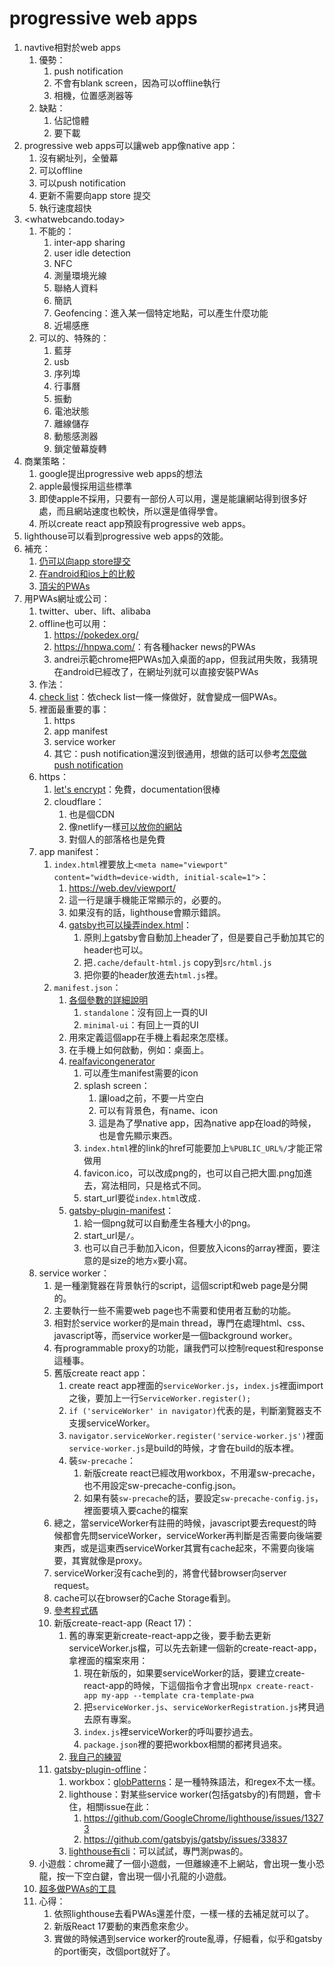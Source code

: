 # progressive web apps

1. navtive相對於web apps
   1. 優勢：
      1. push notification
      2. 不會有blank screen，因為可以offline執行
      3. 相機，位置感測器等
   2. 缺點：
      1. 佔記憶體
      2. 要下載
2. progressive web apps可以讓web app像native app：
   1. 沒有網址列，全螢幕
   2. 可以offline
   3. 可以push notification
   4. 更新不需要向app store 提交
   5. 執行速度超快
3. <whatwebcando.today>
   1. 不能的：
      1. inter-app sharing
      2. user idle detection
      3. NFC
      4. 測量環境光線
      5. 聯絡人資料
      6. 簡訊
      7. Geofencing：進入某一個特定地點，可以產生什麼功能
      8. 近場感應
   2. 可以的、特殊的：
      1. 藍芽
      2. usb
      3. 序列埠
      4. 行事曆
      5. 振動
      6. 電池狀態
      7. 離線儲存
      8. 動態感測器
      9. 鎖定螢幕旋轉
4. 商業策略：
   1. google提出progressive web apps的想法
   2. apple最慢採用這些標準
   3. 即使apple不採用，只要有一部份人可以用，還是能讓網站得到很多好處，而且網站速度也較快，所以還是值得學會。
   4. 所以create react app預設有progressive web apps。
5. lighthouse可以看到progressive web apps的效能。
6. 補充：
   1. [仍可以向app store提交](http://debuggerdotbreak.judahgabriel.com/2018/04/13/i-built-a-pwa-ad-published-it-in-3-app-stores-heres-what-i-learned/)
   2. [在android和ios上的比較](https://medium.com/@firt/progressive-web-apps-on-ios-are-here-d00430dee3a7)
   3. [頂尖的PWAs](https://appsco.pe/)
7. 用PWAs網址或公司：
   1. twitter、uber、lift、alibaba
   2. offline也可以用：
      1. <https://pokedex.org/>
      2. <https://hnpwa.com/>：有各種hacker news的PWAs
      3. andrei示範chrome把PWAs加入桌面的app，但我試用失敗，我猜現在android已經改了，在網址列就可以直接安裝PWAs
   3. 作法：
   4. [check list](https://web.dev/pwa-checklist/)：依check list一條一條做好，就會變成一個PWAs。
   5. 裡面最重要的事：
      1. https
      2. app manifest
      3. service worker
      4. 其它：push notification還沒到很通用，想做的話可以參考[怎麼做push notification](https://auth0.com/blog/introduction-to-progressive-web-apps-push-notifications-part-3/)
   6. https：
      1. [let's encrypt](https://letsencrypt.org/zh-tw/getting-started/)：免費，documentation很棒
      2. cloudflare：
         1. 也是個CDN
         2. 像netlify一樣[可以放你的網站](https://developers.cloudflare.com/pages/framework-guides/deploy-a-react-application)
         3. 對個人的部落格也是免費
   7. app manifest：
      1. `index.html`裡要放上`<meta name="viewport" content="width=device-width, initial-scale=1">`：
         1. <https://web.dev/viewport/>
         2. 這一行是讓手機能正常顯示的，必要的。
         3. 如果沒有的話，lighthouse會顯示錯誤。
         4. [gatsby也可以操弄index.html](https://www.gatsbyjs.com/docs/custom-html/)：
            1. 原則上gatsby會自動加上header了，但是要自己手動加其它的header也可以。
            2. 把`.cache/default-html.js` copy到`src/html.js`
            3. 把你要的header放進去`html.js`裡。
      2. `manifest.json`：
         1. [各個參數的詳細說明](https://web.dev/add-manifest/)
            1. `standalone`：沒有回上一頁的UI
            2. `minimal-ui`：有回上一頁的UI
         2. 用來定義這個app在手機上看起來怎麼樣。
         3. 在手機上如何啟動，例如：桌面上。
         4. [realfavicongenerator](https://realfavicongenerator.net/)
            1. 可以產生manifest需要的icon
            2. splash screen：
               1. 讓load之前，不要一片空白
               2. 可以有背景色，有name、icon
               3. 這是為了學native app，因為native app在load的時候，也是會先顯示東西。
            3. `index.html`裡的link的href可能要加上`%PUBLIC_URL%/`才能正常做用
            4. favicon.ico，可以改成png的，也可以自己把大圖.png加進去，寫法相同，只是格式不同。
            5. start_url要從`index.html`改成`.`
         5. [gatsby-plugin-manifest](https://www.gatsbyjs.com/plugins/gatsby-plugin-manifest/)：
            1. 給一個png就可以自動產生各種大小的png。
            2. start_url是`/`。
            3. 也可以自己手動加入icon，但要放入icons的array裡面，要注意的是size的地方`x`要小寫。
   8. service worker：
      1. 是一種瀏覽器在背景執行的script，這個script和web page是分開的。
      2. 主要執行一些不需要web page也不需要和使用者互動的功能。
      3. 相對於service worker的是main thread，專門在處理html、css、javascript等，而service worker是一個background worker。
      4. 有programmable proxy的功能，讓我們可以控制request和response這種事。
      5. 舊版create react app：
         1. create react app裡面的`serviceWorker.js`，`index.js`裡面import之後，要加上一行`ServiceWorker.register();`
         2. `if ('serviceWorker' in navigator)`代表的是，判斷瀏覽器支不支援serviceWorker。
         3. `navigator.serviceWorker.register('service-worker.js')`裡面`service-worker.js`是build的時候，才會在build的版本裡。
         4. 裝`sw-precache`：
            1. 新版create react已經改用workbox，不用灌sw-precache，也不用設定sw-precache-config.json。
            2. 如果有裝`sw-precache`的話，要設定`sw-precache-config.js`，裡面要填入要cache的檔案
      6. 總之，當serviceWorker有註冊的時候，javascript要去request的時候都會先問serviceWorker，serviceWorker再判斷是否需要向後端要東西，或是這東西serviceWorker其實有cache起來，不需要向後端要，其實就像是proxy。
      7. serviceWorker沒有cache到的，將會代替browser向server request。
      8. cache可以在browser的Cache Storage看到。
      9. [參考程式碼](https://github.com/jeffposnick/create-react-pwa/compare/starting-point...pwa)
      10. 新版create-react-app (React 17)：
          1. 舊的專案更新create-react-app之後，要手動去更新serviceWorker.js檔，可以先去新建一個新的create-react-app，拿裡面的檔案來用：
             1. 現在新版的，如果要serviceWorker的話，要建立create-react-app的時候，下這個指令才會出現`npx create-react-app my-app --template cra-template-pwa`
             2. 把`serviceWorker.js`、`serviceWorkerRegistration.js`拷貝過去原有專案。
             3. `index.js`裡serviceWorker的呼叫要抄過去。
             4. `package.json`裡的要把workbox相關的都拷貝過來。
          2. [我自己的練習](https://github.com/yellowful/robofriends-redux)
      11. [gatsby-plugin-offline](https://www.gatsbyjs.com/plugins/gatsby-plugin-offline/)：
          1. workbox：[globPatterns](https://github.com/isaacs/node-glob#glob-primer)：是一種特殊語法，和regex不太一樣。
          2. lighthouse：對某些service worker(包括gatsby的)有問題，會卡住，相關issue在此：
             1. <https://github.com/GoogleChrome/lighthouse/issues/13273>
             2. <https://github.com/gatsbyjs/gatsby/issues/33837>
          3. [lighthouse有cli](https://www.npmjs.com/package/lighthouse#using-the-node-cli)：可以試試，專門測pwas的。
   9. 小遊戲：chrome藏了一個小遊戲，一但離線連不上網站，會出現一隻小恐龍，按一下空白鍵，會出現一個小孔龍的小遊戲。 
   10. [超多做PWAs的工具](https://progressivetooling.com/)
   11. 心得：
       1. 依照lighthouse去看PWAs還差什麼，一樣一樣的去補足就可以了。
       2. 新版React 17要動的東西愈來愈少。
       3. 實做的時候遇到service worker的route亂導，仔細看，似乎和gatsby的port衝突，改個port就好了。